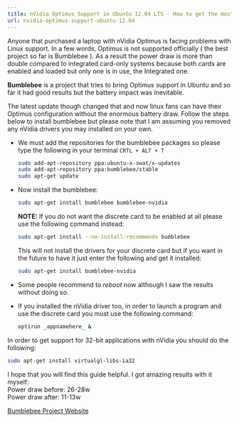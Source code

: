 ```yaml
---
title: nVidia Optimus Support in Ubuntu 12.04 LTS - How to get the most of your battery life guide
url: nvidia-optimus-support-ubuntu-12.04
---
```


Anyone that purchased a laptop with nVidia Optimus is facing problems with Linux support. In a few words, Optimus is not supported officially ( the best project so far is Bumblebee ). As a result the power draw is more than double compared to integrated card-only systems because both cards are enabled and loaded but only one is in use, the Integrated one.

**Bumblebee** is a project that tries to bring Optimus support in Ubuntu and so far it had good results but the battery impact was inevitable.

The latest update though changed that and now linux fans can have their Optimus configuration without the enormous battery draw. Follow the steps below to install bumblebee but please note that I am assuming you removed any nVidia drivers you may installed on your own.

- We must add the repositories for the bumblebee packages so please type the following in your terminal ```CRTL + ALT + T```

    ```bash
    sudo add-apt-repository ppa:ubuntu-x-swat/x-updates
    sudo add-apt-repository ppa:bumblebee/stable
    sudo apt-get update
    ```

- Now install the bumblebee:

    ```bash
    sudo apt-get install bumblebee bumblebee-nvidia
    ```

    **NOTE:** If you do not want the discrete card to be enabled at all please use the following command instead:

    ```bash
    sudo apt-get install --no-install-recommends bumblebee
    ```

    This will not install the drivers for your discrete card  but if you want in the future to have it just enter the following and get it installed:

    ```bash
    sudo apt-get install bumblebee-nvidia
    ```

- Some people recommend to *reboot* now although I saw the results without doing so.

- If you installed the nVidia driver too, in order to launch a program and use the discrete card you must use the following command:

    ```bash
    optirun _appnamehere_ &
    ```

In order to get support for 32-bit applications with nVidia you should do the following:

```bash
sudo apt-get install virtualgl-libs-ia32
```

I hope that you will find this guide helpful. I got amazing results with it myself:  
Power draw before: 26-28w  
Power draw after: 11-13w

[Bumblebee Project Website](http://bumblebee-project.org/)
